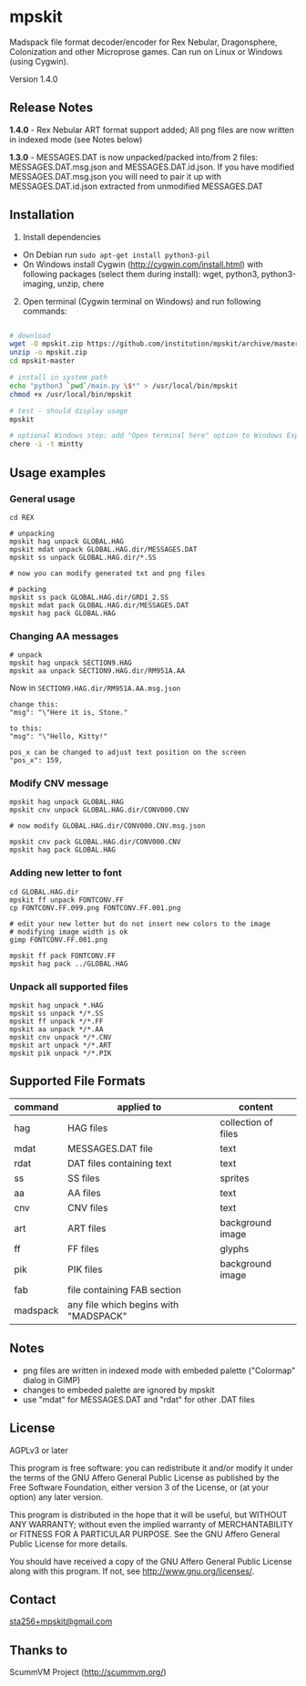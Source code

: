 mpskit
======

Madspack file format decoder/encoder for Rex Nebular, Dragonsphere, Colonization and other Microprose games. Can run on Linux or Windows (using Cygwin).

Version 1.4.0

Release Notes
-------------

**1.4.0** - Rex Nebular ART format support added; All png files are now written in indexed mode (see Notes below)

**1.3.0** - MESSAGES.DAT is now unpacked/packed into/from 2 files: MESSAGES.DAT.msg.json and MESSAGES.DAT.id.json. 
If you have modified MESSAGES.DAT.msg.json you will need to pair it up with MESSAGES.DAT.id.json extracted from unmodified MESSAGES.DAT


Installation
------------

1) Install dependencies

* On Debian run `sudo apt-get install python3-pil`
* On Windows install Cygwin (http://cygwin.com/install.html) with following packages (select them during install): wget, python3, python3-imaging, unzip, chere

2) Open terminal (Cygwin terminal on Windows) and run following commands:

```bash

# download
wget -O mpskit.zip https://github.com/institution/mpskit/archive/master.zip
unzip -o mpskit.zip
cd mpskit-master

# install in system path
echo "python3 `pwd`/main.py \$*" > /usr/local/bin/mpskit
chmod +x /usr/local/bin/mpskit

# test - should display usage
mpskit

# optional Windows step: add "Open terminal here" option to Windows Explorer
chere -i -t mintty

```


Usage examples
--------------

### General usage ###
	
	cd REX
	
	# unpacking
	mpskit hag unpack GLOBAL.HAG	
	mpskit mdat unpack GLOBAL.HAG.dir/MESSAGES.DAT
	mpskit ss unpack GLOBAL.HAG.dir/*.SS

	# now you can modify generated txt and png files

	# packing
	mpskit ss pack GLOBAL.HAG.dir/GRD1_2.SS
	mpskit mdat pack GLOBAL.HAG.dir/MESSAGES.DAT	
	mpskit hag pack GLOBAL.HAG
	

### Changing AA messages ###

	# unpack
	mpskit hag unpack SECTION9.HAG
	mpskit aa unpack SECTION9.HAG.dir/RM951A.AA

Now in `SECTION9.HAG.dir/RM951A.AA.msg.json`
	
	change this:
	"msg": "\"Here it is, Stone."
	
	to this:
	"msg": "\"Hello, Kitty!"      

	pos_x can be changed to adjust text position on the screen
    "pos_x": 159,


### Modify CNV message ###

	mpskit hag unpack GLOBAL.HAG
	mpskit cnv unpack GLOBAL.HAG.dir/CONV000.CNV
	
	# now modify GLOBAL.HAG.dir/CONV000.CNV.msg.json
	
	mpskit cnv pack GLOBAL.HAG.dir/CONV000.CNV
	mpskit hag pack GLOBAL.HAG


### Adding new letter to font ###

	cd GLOBAL.HAG.dir	
	mpskit ff unpack FONTCONV.FF
	cp FONTCONV.FF.099.png FONTCONV.FF.001.png
	
	# edit your new letter but do not insert new colors to the image
	# modifying image width is ok
	gimp FONTCONV.FF.001.png
		
	mpskit ff pack FONTCONV.FF
	mpskit hag pack ../GLOBAL.HAG
	
### Unpack all supported files ###

	mpskit hag unpack *.HAG
	mpskit ss unpack */*.SS
	mpskit ff unpack */*.FF
	mpskit aa unpack */*.AA
	mpskit cnv unpack */*.CNV
	mpskit art unpack */*.ART
	mpskit pik unpack */*.PIK


Supported File Formats
----------------------

|command  |applied to                            |content             |
|---------|--------------------------------------|--------------------|
|hag      |HAG files                             |collection of files |
|mdat     |MESSAGES.DAT file                     |text                |
|rdat     |DAT files containing text             |text                |
|ss       |SS files                              |sprites             |
|aa       |AA files                              |text                |
|cnv      |CNV files                             |text                |
|art      |ART files                             |background image    |
|ff       |FF files                              |glyphs              |
|pik      |PIK files                             |background image    |
|fab      |file containing FAB section           |                    |
|madspack |any file which begins with "MADSPACK" |                    |


Notes
-----

* png files are written in indexed mode with embeded palette ("Colormap" dialog in GIMP)
* changes to embeded palette are ignored by mpskit
* use "mdat" for MESSAGES.DAT and "rdat" for other .DAT files

License
-------
AGPLv3 or later

This program is free software: you can redistribute it and/or modify
it under the terms of the GNU Affero General Public License as published by
the Free Software Foundation, either version 3 of the License, or
(at your option) any later version.

This program is distributed in the hope that it will be useful,
but WITHOUT ANY WARRANTY; without even the implied warranty of
MERCHANTABILITY or FITNESS FOR A PARTICULAR PURPOSE.  See the
GNU Affero General Public License for more details.

You should have received a copy of the GNU Affero General Public License
along with this program.  If not, see <http://www.gnu.org/licenses/>.

Contact
-------
sta256+mpskit@gmail.com

Thanks to
---------
ScummVM Project (http://scummvm.org/)







